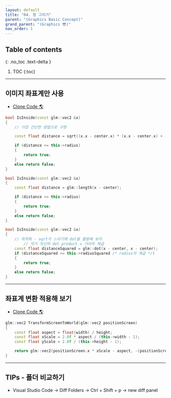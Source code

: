 ```yaml
---
layout: default
title: "04. 원 그리기"
parent: "(Graphics Basic Concept)"
grand_parent: "(Graphics 😎)"
nav_order: 1
---
```


## Table of contents
{: .no_toc .text-delta }

1. TOC
{:toc}

---

## 이미지 좌표계만 사용

* [Clone Code 🌎](https://github.com/Arthur880708/DirectX11-Examples/tree/master/05)

```cpp
bool IsInside(const glm::vec2 &x)
{
    // 가장 간단한 방법으로 구현

    const float distance = sqrt((x.x - center.x) * (x.x - center.x) + (x.y - center.y) * (x.y - center.y));

    if (distance <= this->radius)
    {
        return true;
    }
    else return false;
}
```

```cpp
bool IsInside(const glm::vec2 &x)
{
    const float distance = glm::length(x - center);

    if (distance <= this->radius)
    {
        return true;
    }
    else return false;
}
```

```cpp
bool IsInside(const glm::vec2 &x)
{
    // 최적화 - sqrt가 느리기에 dot을 활용해 보자
        // 자기 자신의 dot product = 거리의 제곱
    const float distanceSquared = glm::dot(x - center, x - center);
    if (distanceSquared <= this->radiusSquared /* radius의 제곱 */)
    {
        return true;
    }
    else return false;
}
```

---

## 좌표계 변환 적용해 보기

* [Clone Code 🌎](https://github.com/EasyCoding-7/Dx11ExampleWithImgui/tree/8/06)

```cpp
glm::vec2 TransformScreenToWorld(glm::vec2 positionScreen)
{
    const float aspect = float(width) / height;
    const float xScale = 2.0f * aspect / (this->width - 1);
    const float yScale = 2.0f / (this->height - 1);

    return glm::vec2(positionScreen.x * xScale - aspect, -(positionScreen.y * yScale - 1.0f));
}
```

---

## TIPs - 폴더 비교하기

* Visual Studio Code -> Diff Folders -> Ctrl + Shift + p -> new diff panel